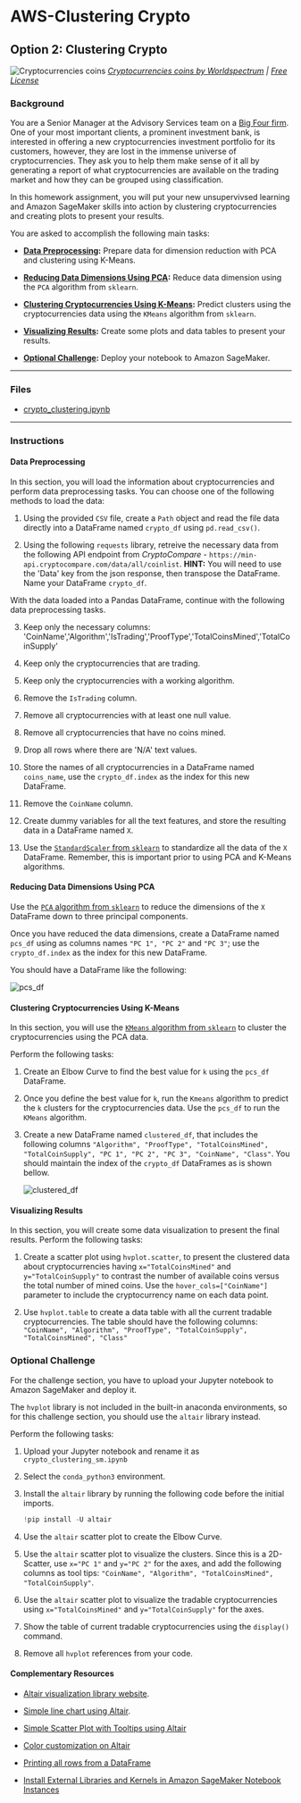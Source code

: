 # AWS-Clustering Crypto

## Option 2: Clustering Crypto

![Cryptocurrencies coins](Images/cryptocurrencies-coins.jpg)
_[Cryptocurrencies coins by Worldspectrum](https://www.pexels.com/@worldspectrum?utm_content=attributionCopyText&utm_medium=referral&utm_source=pexels) | [Free License](https://www.pexels.com/photo-license/)_

### Background

You are a Senior Manager at the Advisory Services team on a [Big Four firm](https://en.wikipedia.org/wiki/Big_Four_accounting_firms). One of your most important clients, a prominent investment bank, is interested in offering a new cryptocurrencies investment portfolio for its customers, however, they are lost in the immense universe of cryptocurrencies. They ask you to help them make sense of it all by generating a report of what cryptocurrencies are available on the trading market and how they can be grouped using classification.

In this homework assignment, you will put your new unsupervivsed learning and Amazon SageMaker skills into action by clustering cryptocurrencies and creating plots to present your results.

You are asked to accomplish the following main tasks:

- **[Data Preprocessing](#Data-Preprocessing):** Prepare data for dimension reduction with PCA and clustering using K-Means.

- **[Reducing Data Dimensions Using PCA](#Reducing-Data-Dimensions-Using-PCA):** Reduce data dimension using the `PCA` algorithm from `sklearn`.

- **[Clustering Cryptocurrencies Using K-Means](#Clustering-Cryptocurrencies-Using-K-Means):** Predict clusters using the cryptocurrencies data using the `KMeans` algorithm from `sklearn`.

- **[Visualizing Results](#Visualizing-Results):** Create some plots and data tables to present your results.

- **[Optional Challenge](#Optional-Challenge):** Deploy your notebook to Amazon SageMaker.

---

### Files

- [crypto_clustering.ipynb](Starter_Files/crypto_clustering.ipynb)

---

### Instructions

#### Data Preprocessing

In this section, you will load the information about cryptocurrencies and perform data preprocessing tasks. You can choose one of the following methods to load the data:

1. Using the provided `CSV` file, create a `Path` object and read the file data directly into a DataFrame named `crypto_df` using `pd.read_csv()`.

2. Using the following `requests` library, retreive the necessary data from the following API endpoint from _CryptoCompare_ - `https://min-api.cryptocompare.com/data/all/coinlist`. **HINT:** You will need to use the 'Data' key from the json response, then transpose the DataFrame. Name your DataFrame `crypto_df`.

With the data loaded into a Pandas DataFrame, continue with the following data preprocessing tasks.

3. Keep only the necessary columns: 'CoinName','Algorithm','IsTrading','ProofType','TotalCoinsMined','TotalCoinSupply'

4. Keep only the cryptocurrencies that are trading.

5. Keep only the cryptocurrencies with a working algorithm.

6. Remove the `IsTrading` column.

7. Remove all cryptocurrencies with at least one null value.

8. Remove all cryptocurrencies that have no coins mined.

9. Drop all rows where there are 'N/A' text values.

10. Store the names of all cryptocurrencies in a DataFrame named `coins_name`, use the `crypto_df.index` as the index for this new DataFrame.

11. Remove the `CoinName` column.

12. Create dummy variables for all the text features, and store the resulting data in a DataFrame named `X`.

13. Use the [`StandardScaler` from `sklearn`](https://scikit-learn.org/stable/modules/generated/sklearn.preprocessing.StandardScaler.html) to standardize all the data of the `X` DataFrame. Remember, this is important prior to using PCA and K-Means algorithms.

#### Reducing Data Dimensions Using PCA

Use the [`PCA` algorithm from `sklearn`](https://scikit-learn.org/stable/modules/generated/sklearn.decomposition.PCA.html) to reduce the dimensions of the `X` DataFrame down to three principal components.

Once you have reduced the data dimensions, create a DataFrame named `pcs_df` using as columns names `"PC 1", "PC 2"` and `"PC 3"`; use the `crypto_df.index` as the index for this new DataFrame.

You should have a DataFrame like the following:

![pcs_df](Images/pcs_df.png)

#### Clustering Cryptocurrencies Using K-Means

In this section, you will use the [`KMeans` algorithm from `sklearn`](https://scikit-learn.org/stable/modules/generated/sklearn.cluster.KMeans.html) to cluster the cryptocurrencies using the PCA data.

Perform the following tasks:

1. Create an Elbow Curve to find the best value for `k` using the `pcs_df` DataFrame.

2. Once you define the best value for `k`, run the `Kmeans` algorithm to predict the `k` clusters for the cryptocurrencies data. Use the `pcs_df` to run the `KMeans` algorithm.

3. Create a new DataFrame named `clustered_df`, that includes the following columns `"Algorithm", "ProofType", "TotalCoinsMined", "TotalCoinSupply", "PC 1", "PC 2", "PC 3", "CoinName", "Class"`. You should maintain the index of the `crypto_df` DataFrames as is shown bellow.

   ![clustered_df](Images/clustered_df.png)

#### Visualizing Results

In this section, you will create some data visualization to present the final results. Perform the following tasks:

1. Create a scatter plot using `hvplot.scatter`, to present the clustered data about cryptocurrencies having `x="TotalCoinsMined"` and `y="TotalCoinSupply"` to contrast the number of available coins versus the total number of mined coins. Use the `hover_cols=["CoinName"]` parameter to include the cryptocurrency name on each data point.

2. Use `hvplot.table` to create a data table with all the current tradable cryptocurrencies. The table should have the following columns: `"CoinName", "Algorithm", "ProofType", "TotalCoinSupply", "TotalCoinsMined", "Class"`

### Optional Challenge

For the challenge section, you have to upload your Jupyter notebook to Amazon SageMaker and deploy it.

The `hvplot` library is not included in the built-in anaconda environments, so for this challenge section, you should use the `altair` library instead.

Perform the following tasks:

1. Upload your Jupyter notebook and rename it as `crypto_clustering_sm.ipynb`

2. Select the `conda_python3` environment.

3. Install the `altair` library by running the following code before the initial imports.

   ```python
   !pip install -U altair
   ```

4. Use the `altair` scatter plot to create the Elbow Curve.

5. Use the `altair` scatter plot to visualize the clusters. Since this is a 2D-Scatter, use `x="PC 1"` and `y="PC 2"` for the axes, and add the following columns as tool tips: `"CoinName", "Algorithm", "TotalCoinsMined", "TotalCoinSupply"`.

6. Use the `altair` scatter plot to visualize the tradable cryptocurrencies using `x="TotalCoinsMined"` and `y="TotalCoinSupply"` for the axes.

7. Show the table of current tradable cryptocurrencies using the `display()` command.

8. Remove all `hvplot` references from your code.

#### Complementary Resources

- [Altair visualization library website](https://altair-viz.github.io/).

- [Simple line chart using Altair](https://altair-viz.github.io/gallery/simple_line_chart.html).

- [Simple Scatter Plot with Tooltips using Altair](https://altair-viz.github.io/gallery/scatter_tooltips.html)

- [Color customization on Altair](https://github.com/altair-viz/altair/issues/921#issuecomment-395416682)

- [Printing all rows from a DataFrame](https://stackoverflow.com/a/30691921/4325668)

- [Install External Libraries and Kernels in Amazon SageMaker Notebook Instances](https://docs.aws.amazon.com/sagemaker/latest/dg/nbi-add-external.html)
